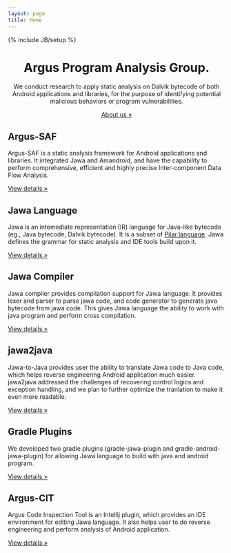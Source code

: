 ```yaml
---
layout: page
title: Home
---
```

{% include JB/setup %}

<!-- Main jumbotron for a primary marketing message or call to action -->
<div class="jumbotron">
    <div class="container" align="center">
        <h1>Argus Program Analysis Group.</h1>
        <p>We conduct research to apply static analysis on Dalvik bytecode of both Android applications and libraries,
           for the purpose of identifying potential malicious behaviors or program vulnerabilities.</p>
        <p><a class="btn btn-primary btn-lg" href="about" role="button">About us &raquo;</a></p>
    </div>
</div>

<div class="container">
    <div class="row">
        <div class="col-md-6">
            <h2>Argus-SAF</h2>
            <p>Argus-SAF is a static analysis framework for Android applications and libraries.
               It integrated Jawa and Amandroid, and have the capability to perform comprehensive, efficient and highly precise Inter-component Data Flow Analysis.</p>
            <p><a class="btn btn-default" href="argus-saf" role="button">View details &raquo;</a></p>
        </div>
        <div class="col-md-6">
            <h2>Jawa Language</h2>
            <p>Jawa is an intemediate representation (IR) language for Java-like bytecode (eg., Java bytecode, Dalvik bytecode).
               It is a subset of <a href="https://github.com/sireum/parser/blob/master/sireum-parser/src/main/resources/org/sireum/pilar/parser/Antlr4Pilar.g4">Pilar language</a>.
               Jawa defines the grammar for static analysis and IDE tools build upon it.</p>
            <p><a class="btn btn-default" href="jawa-language" role="button">View details &raquo;</a></p>
        </div>
        <div class="col-md-6">
            <h2>Jawa Compiler</h2>
            <p>Jawa compiler provides compilation support for Jawa language.
               It provides lexer and parser to parse jawa code, and code generator to generate java bytecode from jawa code.
               This gives Jawa language the ability to work with java program and perform cross compilation.</p>
            <p><a class="btn btn-default" href="#" role="button">View details &raquo;</a></p>
        </div>
        <div class="col-md-6">
            <h2>jawa2java</h2>
            <p>Jawa-to-Java provides user the ability to translate Jawa code to Java code,
               which helps reverse engineering Android application much easier.
               jawa2java addressed the challenges of recovering control logics and exception handling, and we plan to further optimize the tranlation to make it even more readable.</p>
            <p><a class="btn btn-default" href="#" role="button">View details &raquo;</a></p>
        </div>
        <div class="col-md-6">
            <h2>Gradle Plugins</h2>
            <p>We developed two gradle plugins (gradle-jawa-plugin and gradle-android-jawa-plugin) for allowing Jawa language to build with java and android program.</p>
            <p><a class="btn btn-default" href="#" role="button">View details &raquo;</a></p>
        </div>
        <div class="col-md-6">
            <h2>Argus-CIT</h2>
            <p>Argus Code Inspection Tool is an Intellij plugin, which provides an IDE environment for editing Jawa language.
               It also helps user to do reverse engineering and perform analysis of Android application.</p>
            <p><a class="btn btn-default" href="#" role="button">View details &raquo;</a></p>
        </div>
    </div>
</div>
